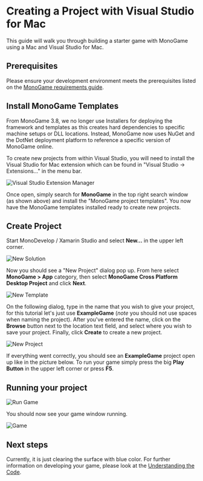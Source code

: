 # Creating a Project with Visual Studio for Mac

This guide will walk you through building a starter game with MonoGame using a Mac and Visual Studio for Mac.

## Prerequisites

Please ensure your development environment meets the prerequisites listed on the [MonoGame requirements guide](~/articles/introduction/requirements.md).

## Install MonoGame Templates

From MonoGame 3.8, we no longer use Installers for deploying the framework and templates as this creates hard dependencies to specific machine setups or DLL locations.  Instead, MonoGame now uses NuGet and the DotNet deployment platform to reference a specific version of MonoGame online.

To create new projects from within Visual Studio, you will need to install the Visual Studio for Mac extension which can be found in "Visual Studio -> Extensions..." in the menu bar.

![Visual Studio Extension Manager](~/images/getting_started/1_VisualStudioMacExtensionManager.png)

Once open, simply search for **MonoGame** in the top right search window (as shown above) and install the "MonoGame project templates".  You now have the MonoGame templates installed ready to create new projects.

## Create Project

Start MonoDevelop / Xamarin Studio and select **New...** in the upper left corner.

![New Solution](~/images/getting_started/1_new_soulution_md.png)

Now you should see a "New Project" dialog pop up. From here select **MonoGame > App** category, then select **MonoGame Cross Platform Desktop Project** and click **Next**.

![New Template](~/images/getting_started/1_template_dialog_md.png)

On the following dialog, type in the name that you wish to give your project, for this tutorial let's just use **ExampleGame** (*note* you should not use spaces when naming the project). After you've entered the name, click on the **Browse** button next to the location text field, and select where you wish to save your project. Finally, click **Create** to create a new project.

![New Project](~/images/getting_started/1_project_dialog_md.png)

If everything went correctly, you should see an **ExampleGame** project open up like in the picture below. To run your game simply press the big **Play Button** in the upper left corner or press **F5**.

## Running your project

![Run Game](~/images/getting_started/1_run_game_md.png)

You should now see your game window running.

![Game](~/images/getting_started/1_game_md.png)

## Next steps

Currently, it is just clearing the surface with blue color. For further information on developing your game, please look at the [Understanding the Code](2_understanding_the_code.md).
